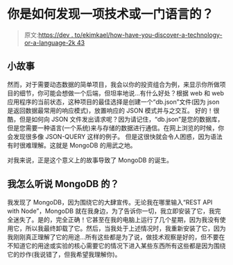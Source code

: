 # 你是如何发现一项技术或一门语言的？

> 原文:[https://dev . to/ekimkael/how-have-you-discover-a-technology-or-a-language-2k 43](https://dev.to/ekimkael/how-have-you-discover-a-technology-or-a-language-2k43)

## [](#the-little-story)小故事

然而，对于需要动态数据的简单项目，我会以你的投资组合为例，来显示你所做项目的细节，你可能会想做一个后端，但坦率地说...有什么好处？根据 web 和 web 应用程序的当前状态，这种项目的最佳选择是创建一个“db.json”文件(因为 json 是返回数据最常用的响应模式)，放置响应的 JSON 模式并与之交互。
好的！很酷，但是如何向 JSON 文件发出请求呢？因为请记住，“db.json”是您的数据库，但是您需要一种语言(一个系统)来与存储的数据进行通信。在网上浏览的时候，你会发现很多像 JSON-QUERY 这样的例子。
但是这很快就会令人困惑，因为语法有时很难理解。这就是 MongoDB 的用武之地。

对我来说，正是这个意义上的故事导致了 MongoDB 的诞生。

## [](#how-did-i-hear-about-mongodb)我怎么听说 MongoDB 的？

我发现了 MongoDB，因为围绕它的大肆宣传。无论我在哪里输入“REST API with Node”，MongoDB 就在我身边，为了告诉你一切，我立即安装了它，我完全迷失了。是的，完全正确！它甚至在我的电脑上运行了几个星期，因为我没有使用它，所以我最终卸载了它。然后，当我处于上述情况时，我重新安装了它，因为我刚刚真正理解了它的用途...所有这些都是为了说，做技术观察是好的，但不要在不知道它的用途或实验的核心需要它的情况下进入某些东西所有这些都是因为围绕它的炒作(我说错了，但我希望我理解你)。